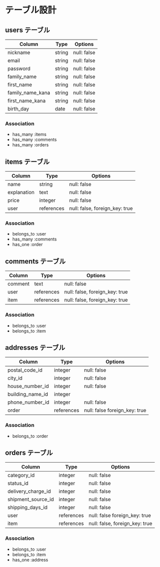# テーブル設計

## users テーブル

| Column           | Type   | Options     |
| ---------------- | ------ | ----------- |
| nickname         | string | null: false |
| email            | string | null: false |
| password         | string | null: false |
| family_name      | string | null: false |
| first_name       | string | null: false |
| family_name_kana | string | null: false |
| first_name_kana  | string | null: false |
| birth_day        | date   | null: false |

### Association

- has_many :items
- has_many :comments
- has_many :orders

## items テーブル

| Column      | Type       | Options                        |
| ----------- | ---------- | ------------------------------ |   
| name        | string     | null: false                    |
| explanation | text       | null: false                    |
| price       | integer    | null: false                    |
| user        | references | null: false, foreign_key: true |

### Association

- belongs_to :user
- has_many :comments
- has_one :order

## comments テーブル

| Column  | Type       | Options                        |
| ------- | ---------- | ------------------------------ |
| comment | text       | null: false                    |
| user    | references | null: false, foreign_key: true |
| item    | references | null: false, foreign_key: true |

### Association

- belongs_to :user
- belongs_to :item

## addresses テーブル

| Column           | Type       | Options                       |
| ---------------- | ---------- | ----------------------------- |
| postal_code_id   | integer    | null: false                   |
| city_id          | integer    | null: false                   |
| house_number_id  | integer    | null: false                   |
| building_name_id | integer    |                               |
| phone_number_id  | integer    | null: false                   |
| order            | references | null: false foreign_key: true |

### Association

- belongs_to :order

## orders テーブル

| Column             | Type       | Options                       |
| ------------------ | ---------- | ----------------------------- |
| category_id        | integer    | null: false                    |
| status_id          | integer    | null: false                    |
| delivery_charge_id | integer    | null: false                    |       
| shipment_source_id | integer    | null: false                    |
| shipping_days_id   | integer    | null: false                    |
| user               | references | null: false foreign_key: true |
| item               | references | null: false, foreign_key: true |

### Association

- belongs_to :user
- belongs_to :item
- has_one :address